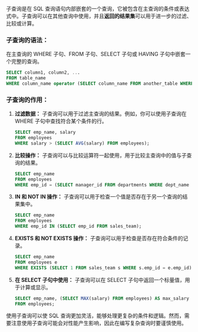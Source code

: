 子查询是在 SQL 查询语句内部嵌套的一个查询，它被包含在主查询的条件或表达式中。子查询可以在其他查询中使用，并且**返回的结果集**可以用于进一步的过滤、比较或计算。
### 子查询的语法：
在主查询的 WHERE 子句、FROM 子句、SELECT 子句或 HAVING 子句中嵌套一个完整的查询。
```sql
SELECT column1, column2, ...
FROM table_name
WHERE column_name operator (SELECT column_name FROM another_table WHERE condition);
```
### 子查询的作用：
1. **过滤数据：** 子查询可以用于过滤主查询的结果。例如，你可以使用子查询在 WHERE 子句中查找符合某个条件的行。
    ```sql
    SELECT emp_name, salary
    FROM employees
    WHERE salary > (SELECT AVG(salary) FROM employees);
    ```

2. **比较操作：** 子查询可以与比较运算符一起使用，用于比较主查询中的值与子查询的结果。

    ```sql
    SELECT emp_name
    FROM employees
    WHERE emp_id = (SELECT manager_id FROM departments WHERE dept_name = 'HR');
    ```

3. **IN 和 NOT IN 操作：** 子查询可以用于检查一个值是否存在于另一个查询的结果集中。

    ```sql
    SELECT emp_name
    FROM employees
    WHERE emp_id IN (SELECT emp_id FROM sales_team);
    ```

4. **EXISTS 和 NOT EXISTS 操作：** 子查询可以用于检查是否存在符合条件的记录。

    ```sql
    SELECT emp_name
    FROM employees e
    WHERE EXISTS (SELECT 1 FROM sales_team s WHERE s.emp_id = e.emp_id);
    ```

5. **在 SELECT 子句中使用：** 子查询可以在 SELECT 子句中返回一个标量值，用于计算或显示。

    ```sql
    SELECT emp_name, (SELECT MAX(salary) FROM employees) AS max_salary
    FROM employees;
    ```

使用子查询可以使 SQL 查询更加灵活，能够处理更复杂的条件和逻辑。然而，需要注意使用子查询可能会对性能产生影响，因此在编写复杂查询时要谨慎使用。